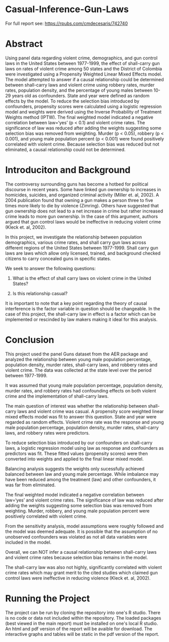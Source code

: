 

# Casual-Inference-Gun-Laws
For full report see: https://rpubs.com/cmdecesaris/742740

# Abstract

Using panel data regarding violent crime, demographics, and gun control laws in the United States between 1977-1999, the effect of shall-carry gun laws on rates of violent crime among 50 states and the District of Colombia were investigated using a Propensity Weighted Linear Mixed Effects model. The model attempted to answer if a causal relationship could be determined between shall-carry laws and violent crime using robbery rates, murder rates, population density, and the percentage of young males between 10-29 years old as confounders. State and year were defined as random effects by the model. To reduce the selection bias introduced by confounders, propensity scores were calculated using a logistic regression model and weights were derived using the Inverse Probability of Treatment Weights method (IPTW). The final weighted model indicated a negative correlation between law=‘yes’ (p < 0.1) and violent crime rates. The significance of law was reduced after adding the weights suggesting some selection bias was removed from weighting. Murder (p < 0.05), robbery (p < 0.001), and young male population percent (p < 0.001) were found positively correlated with violent crime. Because selection bias was reduced but not eliminated, a causal relationship could not be determined.

# Introduciton and Background

The controversy surrounding guns has become a hotbed for political discourse in recent years. Some have linked gun ownership to increases in homicides, suicides, and organized criminal activity (Miller et. al, 2002). A 2004 publication found that owning a gun makes a person three to five times more likely to die by violence (Zimring). Others have suggested that gun ownership does not lead to a net increase in crime but rather increased crime leads to more gun ownership. In the case of this argument, authors argued that gun control laws would be ineffective in reducing violent crime (Kleck et. al, 2002). 

In this project, we investigate the relationship between population demographics, various crime rates, and shall carry gun laws across different regions of the United States between 1977-1999. Shall carry gun laws are laws which allow only licensed, trained, and background checked citizens to carry concealed guns in specific states. 


We seek to answer the following questions:

1. What is the effect of shall carry laws on violent crime in the United States?

2. Is this relationship casual?

It is important to note that a key point regarding the theory of causal interference is the factor variable in question should be changeable. In the case of this project, the shall-carry law in effect is a factor which can be implemented or rescinded by law makers making it ideal for this analysis. 

# Conclusion

This project used the panel Guns dataset from the AER package and analyzed the relationship between young male population percentage, population density, murder rates, shall-carry laws, and robbery rates and violent crime. The data was collected at the state level over the period between 1977-1999.

It was assumed that young male population percentage, population density, murder rates, and robbery rates had confounding effects on both violent crime and the implementation of shall-carry laws.

The main question of interest was whether the relationship between shall-carry laws and violent crime was casual. A propensity score weighted linear mixed effects model was fit to answer this question. State and year were regarded as random effects. Violent crime rate was the response and young male population percentage, population density, murder rates, shall-carry laws, and robbery rates were predictors.

To reduce selection bias introduced by our confounders on shall-carry laws, a logistic regression model using law as response and confounders as predictors was fit. These fitted values (propensity scores) were then converted into weights and applied to the final linear mixed model.

Balancing analysis suggests the weights only sucessfully achieved balanced between law and young male percentage. While imbalance may have been reduced among the treatment (law) and other confounders, it was far from eliminated.

The final weighted model indicated a negative correlation between law=‘yes’ and violent crime rates. The significance of law was reduced after adding the weights suggesting some selection bias was removed from weighting. Murder, robbery, and young male population percent were positively correlated with violent crime.

From the sensitivity analysis, model assumptions were roughly followed and the model was deemed adequate. It is possible that the assumption of no unobserved confounders was violated as not all data variables were included in the model.

Overall, we can NOT infer a causal relationship between shall-carry laws and violent crime rates because selection bias remains in the model.

The shall-carry law was also not highly, significantly correlated with violent crime rates which may grant merit to the cited studies which claimed gun control laws were ineffective in reducing violence (Kleck et. al, 2002).

# Running the Project

The project can be run by cloning the repository into one's R studio. There is no code or data not included within the repository. The loaded packages (best viewed in the main report) must be installed on one's local R studio. An html and pdf version of the report will be avaible for download. The interactive graphs and tables will be static in the pdf version of the report. 
